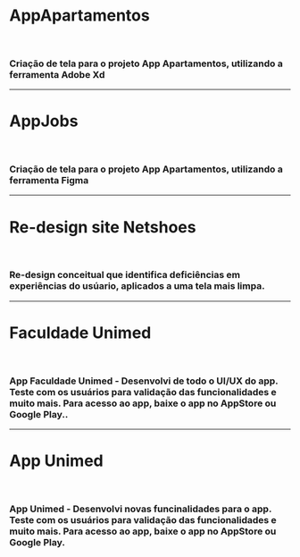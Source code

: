 <h1> AppApartamentos </h1>
<br>
<h3> Criação de tela para o projeto App Apartamentos, utilizando a ferramenta <strong> Adobe Xd </strong> </h3>

<hr>
<h1> AppJobs </h1>
<br>
<h3> Criação de tela para o projeto App Apartamentos, utilizando a ferramenta <strong> Figma </strong> </h3>

<hr>
<h1> Re-design site Netshoes </h1>
<br>
<h3> Re-design conceitual que identifica deficiências em experiências do usúario, aplicados a uma tela mais limpa. </h3>

<hr>
<h1> Faculdade Unimed </h1>
<br>
<h3> App Faculdade Unimed - Desenvolvi de todo o UI/UX do app. Teste com os usuários para validação das funcionalidades e muito mais. Para acesso ao app, baixe o app no AppStore ou Google Play.. </h3>

<hr>
<h1> App Unimed </h1>
<br>
<h3> App Unimed - Desenvolvi novas funcinalidades para o app. Teste com os usuários para validação das funcionalidades e muito mais. Para acesso ao app, baixe o app no AppStore ou Google Play. </h3>

